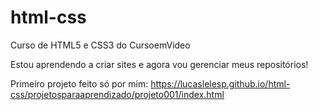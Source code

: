 # html-css
 Curso de HTML5 e CSS3 do CursoemVideo

 Estou aprendendo a criar sites e agora vou gerenciar meus repositórios!

 Primeiro projeto feito só por mim:
 https://lucaslelesp.github.io/html-css/projetosparaaprendizado/projeto001/index.html
